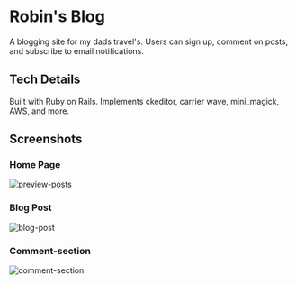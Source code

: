 # Robin's Blog
A blogging site for my dads travel's.
Users can sign up, comment on posts, and subscribe to email notifications.

## Tech Details
Built with Ruby on Rails. Implements ckeditor, carrier wave, mini_magick, AWS, and more.

## Screenshots

### Home Page
![preview-posts](https://user-images.githubusercontent.com/28276414/47620070-20d2a400-daa3-11e8-8541-95d9482b2e4d.png)

### Blog Post
![blog-post](https://user-images.githubusercontent.com/28276414/47620074-292adf00-daa3-11e8-9a91-9c4c5972d6a8.png)

### Comment-section
![comment-section](https://user-images.githubusercontent.com/28276414/47620076-2d56fc80-daa3-11e8-878e-12373b612763.png)
